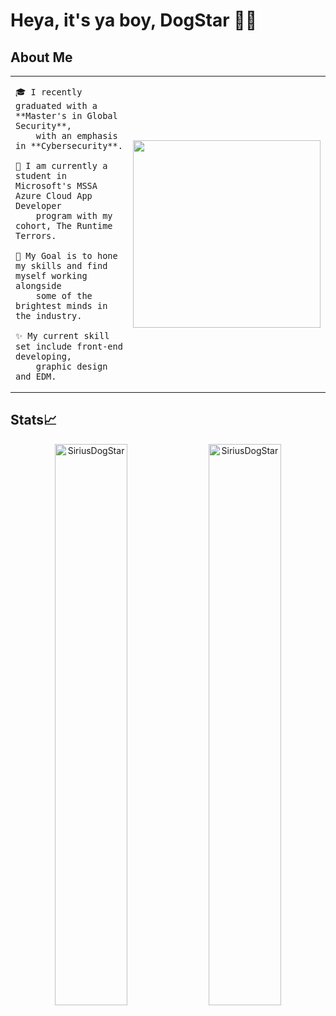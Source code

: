 # Heya, it's ya boy, DogStar 🐶💫

## About Me

<table>
<tr>
<td valign="center">
  
    🎓 I recently graduated with a **Master's in Global Security**,
        with an emphasis in **Cybersecurity**.
    
    🌱 I am currently a student in Microsoft's MSSA Azure Cloud App Developer 
        program with my cohort, The Runtime Terrors.
    
    🎯 My Goal is to hone my skills and find myself working alongside
        some of the brightest minds in the industry.
    
    ✨ My current skill set include front-end developing,
        graphic design and EDM.
    
<td >
<img src="https://i.imgur.com/SeTylB7.gif" width="300" /></a>
</tr>
</table>

## Stats📈 
<p align="center"> <!--img width="40%" src="https://github-readme-stats.vercel.app/api/top-langs?username=SiriusDogStar&show_icons=true&theme=dracula&title_color=ff8000&text_color=ffffff&bg_color=6a6a6a&locale=en&layout=compact&hide_border=true" alt="SiriusDogStar" />-->  <img width="48%" src="https://github-readme-stats.vercel.app/api?username=SiriusDogStar&show_icons=true&theme=dracula&title_color=ff8000&text_color=ffffff&bg_color=6a6a6a&locale=en&hide_border=true" alt="SiriusDogStar" /> 
<img width="48%" src="https://github-readme-streak-stats.herokuapp.com/?user=SiriusDogStar&theme=highcontrast&hide_border=true" alt="SiriusDogStar" /> </p>

<!--
**SiriusDogStar/SiriusDogStar** is a ✨ _special_ ✨ repository because its `README.md` (this file) appears on your GitHub profile.

Here are some ideas to get you started:

- 🔭 I’m currently working on ...
- 🌱 I’m currently learning ...
- 👯 I’m looking to collaborate on ...
- 🤔 I’m looking for help with ...
- 💬 Ask me about ...
- 📫 How to reach me: ...
- 😄 Pronouns: ...
- ⚡ Fun fact: ...
-->

